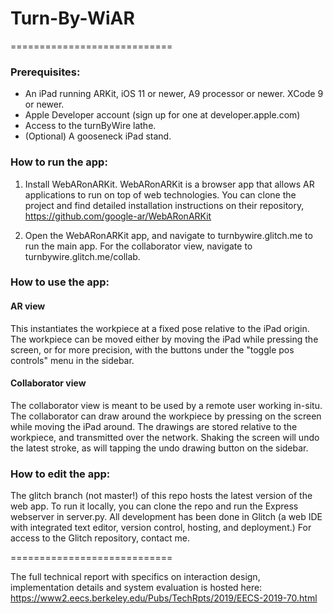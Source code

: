 # Turn-By-WiAR 
============================

### Prerequisites: 

* An iPad running ARKit, iOS 11 or newer, A9 processor or newer. 
XCode 9 or newer.
* Apple Developer account (sign up for one at developer.apple.com)
* Access to the turnByWire lathe.
* (Optional) A gooseneck iPad stand. 

### How to run the app: 

1) Install WebARonARKit. WebARonARKit is a browser app that allows AR applications to run on top of web technologies. You can clone the project and find detailed installation instructions on their repository, https://github.com/google-ar/WebARonARKit

2) Open the WebARonARKit app, and navigate to turnbywire.glitch.me to run the main app. For the collaborator view, navigate to turnbywire.glitch.me/collab.


### How to use the app: 

#### AR view 
This instantiates the workpiece at a fixed pose relative to the iPad origin. The workpiece can be moved either by moving the iPad while pressing the screen, or for more precision, with the buttons under the "toggle pos controls" menu in the sidebar. 

#### Collaborator view 
The collaborator view is meant to be used by a remote user working in-situ. The collaborator can draw around the workpiece by pressing on the screen while moving the iPad around. The drawings are stored relative to the workpiece, and transmitted over the network. Shaking the screen will undo the latest stroke, as will tapping the undo drawing button on the sidebar. 

### How to edit the app:
The glitch branch (not master!) of this repo hosts the latest version of the web app. To run it locally, you can clone the repo and run the Express webserver in server.py. All development has been done in Glitch (a web IDE with integrated text editor, version control, hosting, and deployment.) For access to the Glitch repository, contact me.   


============================

The full technical report with specifics on interaction design, implementation details and system evaluation is hosted here: https://www2.eecs.berkeley.edu/Pubs/TechRpts/2019/EECS-2019-70.html
